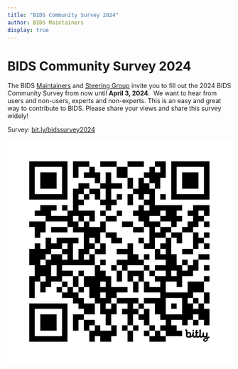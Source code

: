 ```yaml
---
title: "BIDS Community Survey 2024"
author: BIDS Maintainers
display: true
---
```


# BIDS Community Survey 2024

The BIDS [Maintainers](https://bids.neuroimaging.io/governance.html#bids-maintainers-group) and [Steering Group](https://bids.neuroimaging.io/governance.html#bids-steering-group) invite you to fill out the 2024 BIDS Community Survey from now until **April 3, 2024**.  We want to hear from users and non-users, experts and non-experts. This is an easy and great way to contribute to BIDS. Please share your views and share this survey widely!

Survey: [bit.ly/bidssurvey2024](https://bit.ly/bidssurvey2024)

![A QR code for the BIDS community survey](../assets/img/bit.ly_bidssurvey2024.jpeg)
